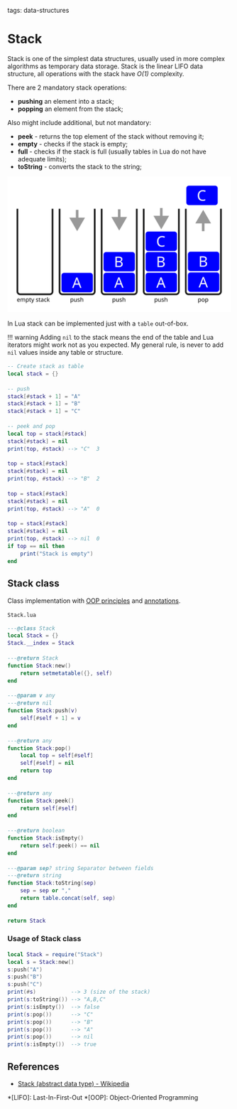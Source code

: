 <!-- Description: Stack abstract data structure in Lua language. Implementation of push, pop and isEmpty methods. -->

tags: data-structures

# Stack

Stack is one of the simplest data structures, usually used in more complex
algorithms as temporary data storage. Stack is the linear LIFO data structure,
all operations with the stack have *O(1)* complexity.

There are 2 mandatory stack operations:

- **pushing** an element into a stack;
- **popping** an element from the stack;

Also might include additional, but not mandatory:

- **peek** - returns the top element of the stack without removing it;
- **empty** - checks if the stack is empty;
- **full** - checks if the stack is full (usually tables in Lua do not have
  adequate limits);
- **toString** - converts the stack to the string;

![Figure 1. Stack data-structure](/assets/img/stack01.svg)

In Lua stack can be implemented just with a `table` out-of-box.

!!! warning
    Adding `nil` to the stack means the end of the table and Lua iterators
    might work not as you expected. My general rule, is never to add `nil`
		values inside any table or structure.

```lua
-- Create stack as table
local stack = {}

-- push
stack[#stack + 1] = "A"
stack[#stack + 1] = "B"
stack[#stack + 1] = "C"

-- peek and pop
local top = stack[#stack]
stack[#stack] = nil
print(top, #stack) --> "C"	3

top = stack[#stack]
stack[#stack] = nil
print(top, #stack) --> "B"	2

top = stack[#stack]
stack[#stack] = nil
print(top, #stack) --> "A"	0

top = stack[#stack]
stack[#stack] = nil
print(top, #stack) --> nil	0
if top == nil then
	print("Stack is empty")
end
```

## Stack class

Class implementation with [OOP principles](/post/object-oriented-programming-in-lua.html) and
[annotations](/post/object-oriented-programming-in-lua.html#annotations).

`Stack.lua`

```lua
---@class Stack
local Stack = {}
Stack.__index = Stack

---@return Stack
function Stack:new()
	return setmetatable({}, self)
end

---@param v any
---@return nil
function Stack:push(v)
	self[#self + 1] = v
end

---@return any
function Stack:pop()
	local top = self[#self]
	self[#self] = nil
	return top
end

---@return any
function Stack:peek()
	return self[#self]
end

---@return boolean
function Stack:isEmpty()
	return self:peek() == nil
end

---@param sep? string Separator between fields
---@return string
function Stack:toString(sep)
	sep = sep or ","
	return table.concat(self, sep)
end

return Stack
```

### Usage of Stack class

```lua
local Stack = require("Stack")
local s = Stack:new()
s:push("A")
s:push("B")
s:push("C")
print(#s)           --> 3 (size of the stack)
print(s:toString()) --> "A,B,C"
print(s:isEmpty())  --> false
print(s:pop())      --> "C"
print(s:pop())      --> "B"
print(s:pop())      --> "A"
print(s:pop())      --> nil
print(s:isEmpty())  --> true
```

## References

- [Stack (abstract data type) - Wikipedia](https://en.wikipedia.org/wiki/Stack_(abstract_data_type))

*[LIFO]: Last-In-First-Out
*[OOP]: Object-Oriented Programming
